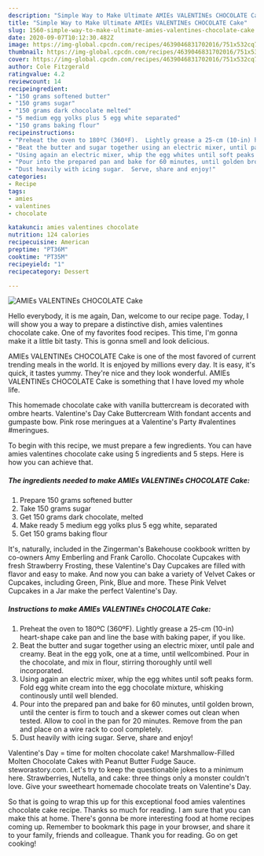 ```yaml
---
description: "Simple Way to Make Ultimate AMIEs VALENTINEs CHOCOLATE Cake"
title: "Simple Way to Make Ultimate AMIEs VALENTINEs CHOCOLATE Cake"
slug: 1560-simple-way-to-make-ultimate-amies-valentines-chocolate-cake
date: 2020-09-07T10:12:30.482Z
image: https://img-global.cpcdn.com/recipes/4639046831702016/751x532cq70/amies-valentines-chocolate-cake-recipe-main-photo.jpg
thumbnail: https://img-global.cpcdn.com/recipes/4639046831702016/751x532cq70/amies-valentines-chocolate-cake-recipe-main-photo.jpg
cover: https://img-global.cpcdn.com/recipes/4639046831702016/751x532cq70/amies-valentines-chocolate-cake-recipe-main-photo.jpg
author: Cole Fitzgerald
ratingvalue: 4.2
reviewcount: 14
recipeingredient:
- "150 grams softened butter"
- "150 grams sugar"
- "150 grams dark chocolate melted"
- "5 medium egg yolks plus 5 egg white separated"
- "150 grams baking flour"
recipeinstructions:
- "Preheat the oven to 180ºC (360ºF).  Lightly grease a 25-cm (10-in) heart-shape cake pan and line the base with baking paper, if you like."
- "Beat the butter and sugar together using an electric mixer, until pale and creamy.  Beat in the egg yolk, one at a time, until wellcombined.  Pour in the chocolate, and mix in flour, stirring thoroughly until well incorporated."
- "Using again an electric mixer, whip the egg whites until soft peaks form.  Fold egg white cream into the egg chocolate mixture, whisking continously until well blended."
- "Pour into the prepared pan and bake for 60 minutes, until golden brown, until the center is firm to touch and a skewer comes out clean when tested.  Allow to cool in the pan for 20 minutes.  Remove from the pan and place on a wire rack to cool completely."
- "Dust heavily with icing sugar.  Serve, share and enjoy!"
categories:
- Recipe
tags:
- amies
- valentines
- chocolate

katakunci: amies valentines chocolate 
nutrition: 124 calories
recipecuisine: American
preptime: "PT36M"
cooktime: "PT35M"
recipeyield: "1"
recipecategory: Dessert

---
```



![AMIEs VALENTINEs CHOCOLATE Cake](https://img-global.cpcdn.com/recipes/4639046831702016/751x532cq70/amies-valentines-chocolate-cake-recipe-main-photo.jpg)

Hello everybody, it is me again, Dan, welcome to our recipe page. Today, I will show you a way to prepare a distinctive dish, amies valentines chocolate cake. One of my favorites food recipes. This time, I'm gonna make it a little bit tasty. This is gonna smell and look delicious.

AMIEs VALENTINEs CHOCOLATE Cake is one of the most favored of current trending meals in the world. It is enjoyed by millions every day. It is easy, it's quick, it tastes yummy. They're nice and they look wonderful. AMIEs VALENTINEs CHOCOLATE Cake is something that I have loved my whole life.

This homemade chocolate cake with vanilla buttercream is decorated with ombre hearts. Valentine&#39;s Day Cake Buttercream With fondant accents and gumpaste bow. Pink rose meringues at a Valentine&#39;s Party #valentines #meringues.


To begin with this recipe, we must prepare a few ingredients. You can have amies valentines chocolate cake using 5 ingredients and 5 steps. Here is how you can achieve that.

<!--inarticleads1-->

##### The ingredients needed to make AMIEs VALENTINEs CHOCOLATE Cake:

1. Prepare 150 grams softened butter
1. Take 150 grams sugar
1. Get 150 grams dark chocolate, melted
1. Make ready 5 medium egg yolks plus 5 egg white, separated
1. Get 150 grams baking flour


It&#39;s, naturally, included in the Zingerman&#39;s Bakehouse cookbook written by co-owners Amy Emberling and Frank Carollo. Chocolate Cupcakes with fresh Strawberry Frosting, these Valentine&#39;s Day Cupcakes are filled with flavor and easy to make. And now you can bake a variety of Velvet Cakes or Cupcakes, including Green, Pink, Blue and more. These Pink Velvet Cupcakes in a Jar make the perfect Valentine&#39;s Day. 

<!--inarticleads2-->

##### Instructions to make AMIEs VALENTINEs CHOCOLATE Cake:

1. Preheat the oven to 180ºC (360ºF).  Lightly grease a 25-cm (10-in) heart-shape cake pan and line the base with baking paper, if you like.
1. Beat the butter and sugar together using an electric mixer, until pale and creamy.  Beat in the egg yolk, one at a time, until wellcombined.  Pour in the chocolate, and mix in flour, stirring thoroughly until well incorporated.
1. Using again an electric mixer, whip the egg whites until soft peaks form.  Fold egg white cream into the egg chocolate mixture, whisking continously until well blended.
1. Pour into the prepared pan and bake for 60 minutes, until golden brown, until the center is firm to touch and a skewer comes out clean when tested.  Allow to cool in the pan for 20 minutes.  Remove from the pan and place on a wire rack to cool completely.
1. Dust heavily with icing sugar.  Serve, share and enjoy!


Valentine&#39;s Day = time for molten chocolate cake! Marshmallow-Filled Molten Chocolate Cakes with Peanut Butter Fudge Sauce. steworastory.com. Let&#39;s try to keep the questionable jokes to a minimum here. Strawberries, Nutella, and cake: three things only a monster couldn&#39;t love. Give your sweetheart homemade chocolate treats on Valentine&#39;s Day. 

So that is going to wrap this up for this exceptional food amies valentines chocolate cake recipe. Thanks so much for reading. I am sure that you can make this at home. There's gonna be more interesting food at home recipes coming up. Remember to bookmark this page in your browser, and share it to your family, friends and colleague. Thank you for reading. Go on get cooking!
